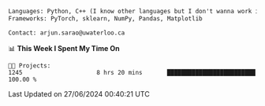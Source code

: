 ```txt
Languages: Python, C++ (I know other languages but I don't wanna work in em)
Frameworks: PyTorch, sklearn, NumPy, Pandas, Matplotlib

Contact: arjun.sarao@uwaterloo.ca
```

<!--START_SECTION:waka-->
📊 **This Week I Spent My Time On** 

```text
🐱‍💻 Projects: 
1245                     8 hrs 20 mins       █████████████████████████   100.00 % 
```


 Last Updated on 27/06/2024 00:40:21 UTC
<!--END_SECTION:waka-->
